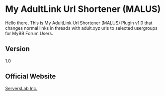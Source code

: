 # My AdultLink Url Shortener (MALUS)
Hello there,
This is My AdultLink Url Shortener (MALUS) Plugin v1.0 that changes normal links in threads with adult.xyz urls to selected usergroups for MyBB Forum Users.

## Version
1.0

## Official Website
[ServersLab Inc.](http://serverslab.net)

